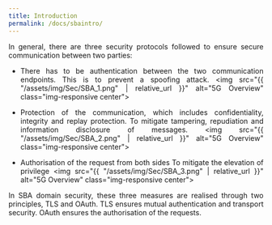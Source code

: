 ```yaml
---
title: Introduction
permalink: /docs/sbaintro/
---
```

<style>body {text-align: justify}</style>

In general, there are three security protocols followed to ensure secure communication between two parties:
* There has to be authentication between the two communication endpoints. This is to prevent a spoofing attack.
<img src="{{ "/assets/img/Sec/SBA_1.png" | relative_url }}" alt="5G Overview" class="img-responsive center">

* Protection of the communication, which includes confidentiality, integrity and replay protection. To mitigate tampering, repudiation and information disclosure of messages.
<img src="{{ "/assets/img/Sec/SBA_2.png" | relative_url }}" alt="5G Overview" class="img-responsive center">

* Authorisation of the request from both sides To mitigate the elevation of privilege
<img src="{{ "/assets/img/Sec/SBA_3.png" | relative_url }}" alt="5G Overview" class="img-responsive center">

In SBA domain security, these three measures are realised through two principles, TLS and OAuth. TLS ensures mutual authentication and transport security. OAuth ensures the authorisation of the requests.

